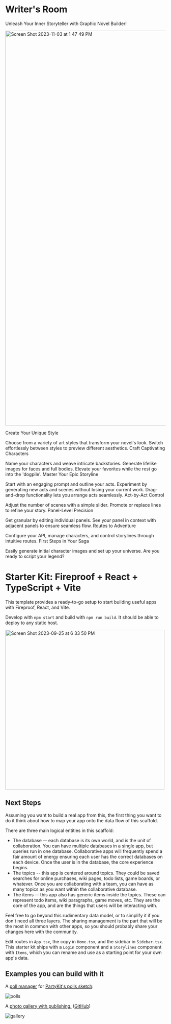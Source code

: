 # Writer's Room

Unleash Your Inner Storyteller with Graphic Novel Builder!

<img width="1237" alt="Screen Shot 2023-11-03 at 1 47 49 PM" src="https://github.com/fireproof-storage/writers-room/assets/253/0fcd0fa9-21fb-495b-9690-39755f707a40">


Create Your Unique Style

Choose from a variety of art styles that transform your novel's look.
Switch effortlessly between styles to preview different aesthetics.
Craft Captivating Characters

Name your characters and weave intricate backstories.
Generate lifelike images for faces and full bodies.
Elevate your favorites while the rest go into the 'dogpile'.
Master Your Epic Storyline

Start with an engaging prompt and outline your acts.
Experiment by generating new acts and scenes without losing your current work.
Drag-and-drop functionality lets you arrange acts seamlessly.
Act-by-Act Control

Adjust the number of scenes with a simple slider.
Promote or replace lines to refine your story.
Panel-Level Precision

Get granular by editing individual panels.
See your panel in context with adjacent panels to ensure seamless flow.
Routes to Adventure

Configure your API, manage characters, and control storylines through intuitive routes.
First Steps in Your Saga

Easily generate initial character images and set up your universe.
Are you ready to script your legend?

# Starter Kit: Fireproof + React + TypeScript + Vite

This template provides a ready-to-go setup to start building useful apps with Fireproof, React, and Vite.

Develop with `npm start` and build with `npm run build`. It should be able to deploy to any static host.

<img width="500" alt="Screen Shot 2023-09-25 at 6 33 50 PM" src="https://github.com/fireproof-storage/fireproof-starter-kit-react-ts-vite/assets/253/a5595d5c-a097-41e4-bb42-7bf535d3df87">

## Next Steps

Assuming you want to build a real app from this, the first thing you want to do it think about how to map your app onto the data flow of this scaffold.

There are three main logical entities in this scaffold:

- The database -- each database is its own world, and is the unit of collaboration. You can have multiple databases in a single app, but queries run in one database. Collaborative apps will frequently spend a fair amount of energy ensuring each user has the correct databases on each device. Once the user is in the database, the core experience begins.
- The topics -- this app is centered around topics. They could be saved searches for online purchases, wiki pages, todo lists, game boards, or whatever. Once you are collaborating with a team, you can have as many topics as you want within the collaborative database.
- The items -- this app also has generic items inside the topics. These can represent todo items, wiki paragraphs, game moves, etc. They are the core of the app, and are the things that users will be interacting with.

Feel free to go beyond this rudimentary data model, or to simplify it if you don't need all three layers. The sharing management is the part that will be the most in common with other apps, so you should probably share your changes here with the community.

Edit routes in `App.tsx`, the copy in `Home.tsx`, and the sidebar in `Sidebar.tsx`. This starter kit ships with a `Login` component and a `Storylines` component with `Items`, which you can rename and use as a starting point for your own app's data.

## Examples you can build with it

A [poll manager](https://astounding-peony-4ad9d6.netlify.app/survey/018ade79-e71c-7a6a-8784-3bc1ce10df0a) for [PartyKit's polls sketch](https://github.com/partykit/sketch-polls):

![polls](https://github.com/fireproof-storage/react-typescript-starter-kit/assets/253/dc25f023-4004-4e34-93fc-b082cfb8561d)

A [photo gallery with publishing.](https://public-media.fireproof.storage) ([GitHub](https://github.com/fireproof-storage/public-media-gallery))

![gallery](https://github.com/fireproof-storage/react-typescript-starter-kit/assets/253/e6c79f3c-69cd-4e9c-9db8-ddd73b8c2d1e)
